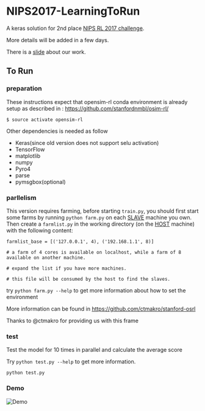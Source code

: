 # NIPS2017-LearningToRun

A keras solution for 2nd place [NIPS RL 2017 challenge](https://www.crowdai.org/challenges/nips-2017-learning-to-run/leaderboards?challenge_round_id=12).

More details will be added in a few days.

There is a [slide](https://drive.google.com/open?id=1CgSrJzknOp-G9iOwnerTiTdc64-OiSSe) about our work.

## To Run
### preparation
These instructions expect that opensim-rl conda environment is already setup as described in : https://github.com/stanfordnmbl/osim-rl/

```
$ source activate opensim-rl
```

Other dependencies is needed as follow
* Keras(since old version does not support selu activation)
* TensorFlow
* matplotlib
* numpy
* Pyro4
* parse
* pymsgbox(optional)

### parllelism

This version requires farming, before starting `train.py`, you should first start some farms by running `python farm.py` on each <u>SLAVE</u> machine you own. Then  create a `farmlist.py` in the working directory (on the <u>HOST</u> machine) with the following content:

```
farmlist_base = [('127.0.0.1', 4), ('192.168.1.1', 8)]

# a farm of 4 cores is available on localhost, while a farm of 8 available on another machine.

# expand the list if you have more machines.

# this file will be consumed by the host to find the slaves.
```
try `python farm.py --help` to get more information about how to set the environment

More information can be found in https://github.com/ctmakro/stanford-osrl

Thanks to @ctmakro for providing us with this frame

### test

Test the model for 10 times in parallel and calculate the average score

Try `python test.py --help` to get more information.

```
python test.py
```

### Demo 

![Demo](https://github.com/hzwer/NIPS2017-LearningToRun/raw/master/demo/hzwer-NIPS2017-LearningToRun-small.gif)

